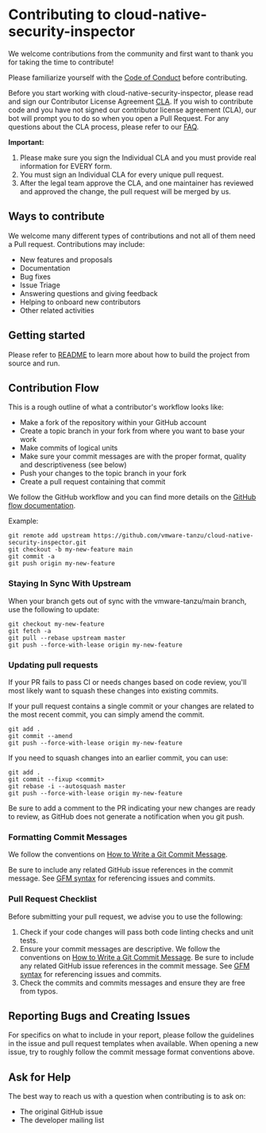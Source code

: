 # Contributing to cloud-native-security-inspector

We welcome contributions from the community and first want to thank you for taking the time to contribute!

Please familiarize yourself with the [Code of Conduct](https://github.com/vmware/.github/blob/main/CODE_OF_CONDUCT.md) before contributing.

Before you start working with cloud-native-security-inspector, please read and sign our Contributor License Agreement [CLA](https://cla.vmware.com/cla/1/preview). If you wish to contribute code and you have not signed our contributor license agreement (CLA), our bot will prompt you to do so when you open a Pull Request. For any questions about the CLA process, please refer to our [FAQ]([https://cla.vmware.com/faq](https://cla.vmware.com/faq)).

**Important:** 

1. Please make sure you sign the Individual CLA and you must provide real information for EVERY form.
2. You must sign an Individual CLA for every unique pull request.
3. After the legal team approve the CLA, and one maintainer has reviewed and approved the change, the pull request will be merged by us.

## Ways to contribute

We welcome many different types of contributions and not all of them need a Pull request. Contributions may include:

* New features and proposals
* Documentation
* Bug fixes
* Issue Triage
* Answering questions and giving feedback
* Helping to onboard new contributors
* Other related activities

## Getting started

Please refer to [README](README.md) to learn more about how to build the project from source and run.



## Contribution Flow

This is a rough outline of what a contributor's workflow looks like:

* Make a fork of the repository within your GitHub account
* Create a topic branch in your fork from where you want to base your work
* Make commits of logical units
* Make sure your commit messages are with the proper format, quality and descriptiveness (see below)
* Push your changes to the topic branch in your fork
* Create a pull request containing that commit

We follow the GitHub workflow and you can find more details on the [GitHub flow documentation](https://docs.github.com/en/get-started/quickstart/github-flow).

Example:
```shell
git remote add upstream https://github.com/vmware-tanzu/cloud-native-security-inspector.git
git checkout -b my-new-feature main
git commit -a
git push origin my-new-feature
```

### Staying In Sync With Upstream
When your branch gets out of sync with the vmware-tanzu/main branch, use the following to update:
```shell
git checkout my-new-feature
git fetch -a
git pull --rebase upstream master
git push --force-with-lease origin my-new-feature
```

### Updating pull requests
If your PR fails to pass CI or needs changes based on code review, you'll most likely want to squash these changes into existing commits.

If your pull request contains a single commit or your changes are related to the most recent commit, you can simply amend the commit.
```shell
git add .
git commit --amend
git push --force-with-lease origin my-new-feature
```

If you need to squash changes into an earlier commit, you can use:

```shell
git add .
git commit --fixup <commit>
git rebase -i --autosquash master
git push --force-with-lease origin my-new-feature
```
Be sure to add a comment to the PR indicating your new changes are ready to review, as GitHub does not generate a notification when you git push.

### Formatting Commit Messages

We follow the conventions on [How to Write a Git Commit Message](http://chris.beams.io/posts/git-commit/).

Be sure to include any related GitHub issue references in the commit message.  See
[GFM syntax](https://guides.github.com/features/mastering-markdown/#GitHub-flavored-markdown) for referencing issues
and commits.




### Pull Request Checklist

Before submitting your pull request, we advise you to use the following:

1. Check if your code changes will pass both code linting checks and unit tests.
2. Ensure your commit messages are descriptive. We follow the conventions on [How to Write a Git Commit Message](http://chris.beams.io/posts/git-commit/). Be sure to include any related GitHub issue references in the commit message. See [GFM syntax](https://guides.github.com/features/mastering-markdown/#GitHub-flavored-markdown) for referencing issues and commits.
3. Check the commits and commits messages and ensure they are free from typos.

## Reporting Bugs and Creating Issues

For specifics on what to include in your report, please follow the guidelines in the issue and pull request templates when available.
When opening a new issue, try to roughly follow the commit message format conventions above.



## Ask for Help

The best way to reach us with a question when contributing is to ask on:

* The original GitHub issue
* The developer mailing list




